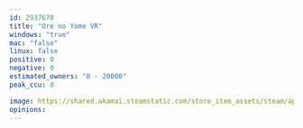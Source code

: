 ```yaml
---
id: 2937670
title: "Ore no Yome VR"
windows: "true"
mac: "false"
linux: false
positive: 0
negative: 0
estimated_owners: "0 - 20000"
peak_ccu: 0

image: https://shared.akamai.steamstatic.com/store_item_assets/steam/apps/2937670/header.jpg?t=1726807101
opinions:
---
```

